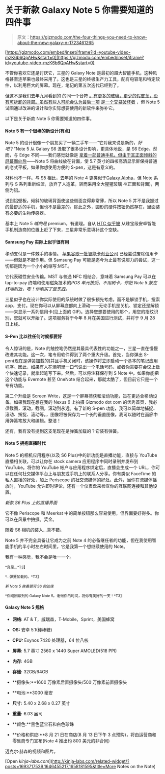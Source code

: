 # 关于新款 Galaxy Note 5 你需要知道的四件事

> 原文：<https://gizmodo.com/the-four-things-you-need-to-know-about-the-new-galaxy-n-1723461265>

 [https://gizmodo.com/embed/inset/iframe?id=youtube-video-mzK6b6QpAHw&start=0](https://gizmodo.com/embed/inset/iframe?id=youtube-video-mzK6b6QpAHw&start=0) 

不管你喜欢它还是讨厌它，三星的 Galaxy Note 是最初的超大智能手机，这种风格甚至连苹果也最终采用了。这也是三星的终极生产力工具，配有电容笔和特定软件，以利用巨大的屏幕。现在，笔记的第五次迭代已经到了。



但这不是我们去年九月看到的 的同一个音符 [。有更多的玻璃，更少的假皮革，没有可拆卸的背部。虽然有些人可能会认为最后一项](http://gizmodo.com/samsung-galaxy-note-4-better-in-all-the-right-places-1629731241) [是一个交易破坏者](http://gizmodo.com/your-new-galaxy-s6-will-have-a-built-in-expiration-date-1688853343) ，但 Note 5 试图通过改进的设计和你实际想要使用的新软件来弥补它。

以下是关于新款 Note 5 你需要知道的四件事。

#### Note 5 有一个很棒的新设计(有点)

Note 5 的设计很像一个朋友买了一辆二手车——“它对我来说是新的，*好吧*？”Note 5 从 Galaxy S6 汲取了很多设计影响，更具体地说，是 S6 Edge。然而，与 Edge 不同——我们感觉就像是 [拿着一部普通手机，但由于其正面倾斜的屏幕而向后](http://gizmodo.com/samsung-galaxy-s6-edge-a-quirk-that-doesnt-really-work-1694821006)——Note 5 将曲线放在背面，使 5.7 英寸的四核高清显示屏保持普通的老式平板，如果你想使用方便的 S-pen，这是有意义的。

材料也不一样。与 S5 相比，去年的 Note 4 更类似于[Galaxy Alpha](http://gizmodo.com/samsung-galaxy-alpha-review-beautiful-comfortable-fl-1641906120)，但 Note 系列与 S 系列重新结盟，放弃了人造革，转而采用全大猩猩玻璃 4(正面和背面)，两侧为铝。

说到铝壁板，倾斜的玻璃背面使这些侧面变得非常薄，所以 Note 5 并不是我握过的最舒适的手机，但也不是最差的。除此之外，圆形的硬件按钮仍然存在，里面装有必要的生物传感器。

基本上 Note 5 *喊的是* premium，有道理。自从 [HTC 似乎被](http://www.wsj.com/articles/htc-to-cut-jobs-amid-crowded-smartphone-market-1439464520) 从珠宝级安卓智能手机制造商的位置上赶了下来，三星非常乐意填补这个空缺。

#### Samsung Pay 实际上似乎很有用

移动支付是一件棘手的事情。 [苹果](http://gizmodo.com/taking-apple-pay-out-for-a-slightly-rocky-spin-1648536719)[谷歌](http://gizmodo.com/android-pay-is-google-wallet-upgraded-1707452042)[一批智能卡创业公司](http://gizmodo.com/stratos-card-review-this-smart-credit-card-is-still-to-1705635552) 已经尝试废除信用卡——但就是不起作用。但 Samsung Pay 可能是迄今为止最有说服力的尝试，这一切都是因为一个小小的缩写:MST。

它代表磁性安全传输。MST 与普通 NFC 相结合，意味着 Samsung Pay 可以在 tap-to-pay 终端和使用磁条技术的*POS 单元接受。不用刷卡，你把 Note 5 放在终端附近，嘭！你刚买了些东西。*

三星似乎也在设计你实际使用的系统时做了很多预先考虑。而不是解锁手机，搜索 app，支付。现在你可以从屏幕底部向上滑动——无论手机是关机、锁定还是解锁——来显示一系列信用卡(见上面的 GIF)。选择您想要使用的那个，用您的指纹识别，您就可以开始了。这项服务将于今年 8 月在美国进行测试，并将于 9 月 28 日上线。

#### S-Pen 比以往任何时候都要好

令人惊讶的是，Note 的触控笔仍然是其最具代表性的功能之一，三星一直在慢慢改进其功能。这一次，笔专用软件得到了两个重大升级。首先，当你弹出 S-pen(现在是弹簧加载的)并且手机关闭时，该操作将立即启动一个基本的笔记应用程序。因此，如果有人在酒吧里一口气说出一个电话号码，或者你需要在会议上做个快速记录，就拿起笔写下来。然后，可以将注释保存到 S Note 中。如果你能把这个功能与 Evernote 甚至 OneNote 结合起来，那就太酷了，但目前它只是一个专有功能。

第二个升级是 Screen Write，这是一个屏幕捕获和滚动功能，旨在更适合移动设备。如果我现在想在我的 Nexus 6 上拍摄 Gizmodo dot com 的优秀首页，我必须截图，滚动，截图，滚动到永远。有了新的 S-pen 功能，我可以简单地捕捉、滚动、捕捉、滚动等。，图像将被保存为一个长的垂直图像，我可以随时在画廊中用弹簧笔放大和编辑。整洁！

还有，我有没有提到这支笔现在是弹簧加载的？它装有弹簧。

#### Note 5 拥抱直播时代

Note 5 的相机应用程序(以及 S6 Plus)中的新功能是直播功能，直接与 YouTube 直播相关联，可以让你在 stock camera 应用程序中同时录制并发布到 YouTube。将你的 YouTube 帐户与应用程序绑定后，直播会生成一个 URL，你可以在任何社交媒体平台上与朋友或手机上的联系人分享。你有类似 FaceTime 的私人直播的好处，加上 Periscope 的社交流媒体的好处。此外，当你在流媒体播放时，YouTube 允许即时评论，还有一个仪表盘来检查你的互联网连接和其他设置。

*新款 S6 Plus 上的直播界面*

它不像 Periscope 和 Meerkat 中的简单按钮那么容易使用，但界面要好得多。你可以在风景中拍摄。奖金。

随着 S6 相机的装入...真不错。

Note 5 并不完全具备让它成为之前 Note 4 的必备继任者的功能，但在我使用智能手机的半小时左右时间里，它是我第一个想继续使用的 Note。

我有一种感觉，我不会是唯一一个。

<small>*真是...*T3】</small>

<small>*...弹簧加载的。*T3】</small>

<small>*新 Note 5 挨着银河 S6 的边缘*</small>

<small>*你刚刚读到的 Galaxy Note 5。谢谢你的时间，祝你有美好的一天！*T3】</small>

#### Galaxy Note 5 规格

*   **网络:** AT & T，威瑞森，T-Mobile，Sprint，美国蜂窝

*   **OS:** 安卓 5.1(棒棒糖)

*   **CPU:** Exynos 7420 处理器，64 位八核

*   **屏幕:** 5.7 英寸 2560 x 1440 Super AMOLED(518 PPI)

*   **内存:** 4GB

*   **存储:** 32GB/64GB

*   **摄像头:**1600 万像素后置摄像头/500 万像素前置摄像头

*   **电池:**3000 毫安

*   **尺寸:** 5.40 x 2.68 x 0.27 英寸

*   **重量:** 6.03 盎司

*   **颜色:**黑色蓝宝石和白色珍珠
*   **价格和供应:**8 月 21 日在商店(8 月 13 日下午 3 点预购)，将由运营商和零售商专门宣布(Note 4 推出约 800 美元的非合同)

迈克尔·赫森的视频和图片。

[Open *kinja-labs.com*](http://kinja-labs.com/related-widget/?posts=1693717539,1646455217,1658181595&title=More Notes on the Note)